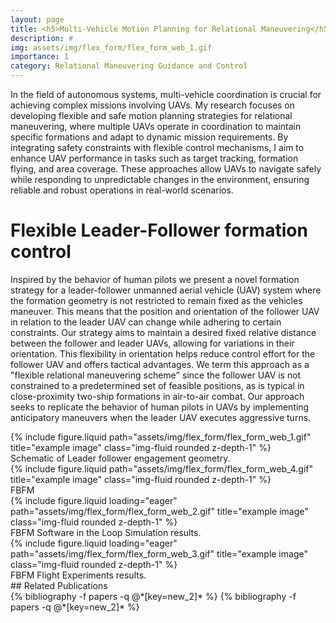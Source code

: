 ```yaml
---
layout: page
title: <h5>Multi-Vehicle Motion Planning for Relational Maneuvering</h5>
description: #
img: assets/img/flex_form/flex_form_web_1.gif
importance: 1
category: Relational Maneuvering Guidance and Control
---
```


In the field of autonomous systems, multi-vehicle coordination is crucial for achieving complex missions involving UAVs. My research focuses on developing flexible and safe motion planning strategies for relational maneuvering, where multiple UAVs operate in coordination to maintain specific formations and adapt to dynamic mission requirements. By integrating safety constraints with flexible control mechanisms, I aim to enhance UAV performance in tasks such as target tracking, formation flying, and area coverage. These approaches allow UAVs to navigate safely while responding to unpredictable changes in the environment, ensuring reliable and robust operations in real-world scenarios.

# Flexible Leader-Follower formation control

Inspired by the behavior of human pilots we present a novel formation strategy for a leader-follower unmanned aerial vehicle (UAV) system where the formation geometry is not restricted to remain fixed as the vehicles maneuver. This means that the position and orientation of the follower UAV in relation to the leader UAV can change while adhering to certain constraints. Our strategy aims to maintain a desired fixed relative distance between the follower and leader UAVs, allowing for variations in their orientation. This flexibility in orientation helps reduce control effort for the follower UAV and offers tactical advantages. We term this approach as a "flexible relational maneuvering scheme" since the follower UAV is not constrained to a predetermined set of feasible positions, as is typical in close-proximity two-ship formations in air-to-air combat. Our approach seeks to replicate the behavior of human pilots in UAVs by implementing anticipatory maneuvers when the leader UAV executes aggressive turns.

<div class="row justify-content-sm-center">
    <div class="col-sm-6 mt-3 mt-md-0">
        {% include figure.liquid path="assets/img/flex_form/flex_form_web_1.gif" title="example image" class="img-fluid rounded z-depth-1" %}
        <div class="caption">
            Schematic of Leader follower engagement geometry.
        </div>
    </div>
    <div class="col-sm-6 mt-3 mt-md-0">
        {% include figure.liquid path="assets/img/flex_form/flex_form_web_4.gif" title="example image" class="img-fluid rounded z-depth-1" %}
    </div>
</div>
<div class="caption">
    FBFM  
</div>
<div class ="row justify-content-sm-center">
    {% include figure.liquid loading="eager" path="assets/img/flex_form/flex_form_web_2.gif" title="example image" class="img-fluid rounded z-depth-1" %}
</div>
<div class="caption">
    FBFM Software in the Loop Simulation results. 
</div>
<div class ="row justify-content-sm-center">
    {% include figure.liquid loading="eager" path="assets/img/flex_form/flex_form_web_3.gif" title="example image" class="img-fluid rounded z-depth-1" %}
</div>
<div class="caption">
    FBFM Flight Experiments results. 
</div>
## Related Publications
<div class="publications">
  {% bibliography -f papers -q @*[key=new_2]* %}
  {% bibliography -f papers -q @*[key=new_2]* %}
</div>
